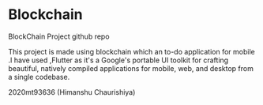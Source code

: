 # Blockchain
BlockChain Project github repo


This project is made using blockchain which an to-do application for mobile .I have used ,Flutter as it's a Google's portable UI toolkit for crafting beautiful, natively compiled applications for mobile, web, and desktop from a single codebase. 


2020mt93636 (Himanshu Chaurishiya)
